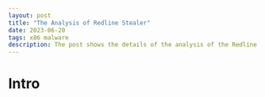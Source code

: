 ```yaml
---
layout: post
title: "The Analysis of Redline Stealer"
date: 2023-06-20
tags: x86 malware 
description: The post shows the details of the analysis of the Redline Stealer that acts as a GTA cheating module. 
---
```


# Intro

